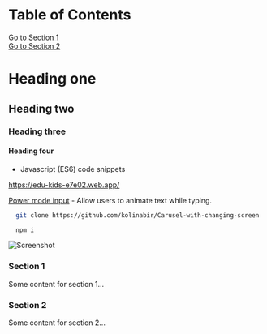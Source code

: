 # Table of Contents

[Go to Section 1](#section-1)  
[Go to Section 2](#section-2)

# Heading one

## Heading two

### Heading three

#### Heading four

- Javascript (ES6) code snippets

https://edu-kids-e7e02.web.app/

[Power mode input](https://github.com/lindelof/power-mode-input) - Allow users
to animate text while typing.

```bash
  git clone https://github.com/kolinabir/Carusel-with-changing-screen

  npm i
```

![Screenshot](https://i.ibb.co/K0XfPpQ/image.png)

### Section 1

Some content for section 1...

### Section 2

Some content for section 2...
